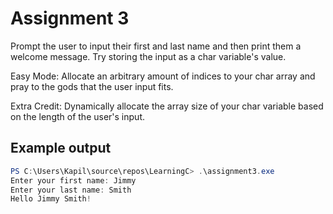 # Assignment 3
Prompt the user to input their first and last name and then print them a welcome message. Try storing the input as a char variable's value.

Easy Mode: Allocate an arbitrary amount of indices to your char array and pray to the gods that the user input fits.

Extra Credit: Dynamically allocate the array size of your char variable based on the length of the user's input.

## Example output
```powershell
PS C:\Users\Kapil\source\repos\LearningC> .\assignment3.exe
Enter your first name: Jimmy
Enter your last name: Smith
Hello Jimmy Smith!
```
